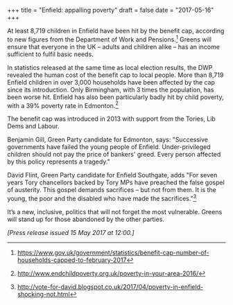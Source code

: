 +++
title = "Enfield: appalling poverty"
draft = false
date = "2017-05-16"
+++

At least 8,719 children in Enfield have been hit by the benefit cap, according to new figures from the Department of Work and Pensions.[^1] Greens will ensure that everyone in the UK – adults and children alike – has an income sufficient to fulfil basic needs.

In statistics released at the same time as local election results, the DWP revealed the human cost of the benefit cap to local people.  More than 8,719 Enfield children in over 3,000 households have been affected by the cap since its introduction. Only Birmingham, with 3 times the population, has been worse hit. Enfield has also been particularly badly hit by child poverty, with a 39% poverty rate in Edmonton.[^2]

The benefit cap was introduced in 2013 with support from the Tories, Lib Dems and Labour.

Benjamin Gill, Green Party candidate for Edmonton, says: "Successive governments have failed the young people of Enfield. Under-privileged children should not pay the price of bankers' greed. Every person affected by this policy represents a tragedy."

David Flint, Green Party candidate for Enfield Southgate, adds "For seven years Tory chancellors backed by Tory MPs have preached the false gospel of austerity. This gospel demands sacrifices – but not from them. It is the young, the poor and the disabled who have made the sacrifices."[^3]

It’s a new, inclusive, politics that will not forget the most vulnerable. Greens will stand up for those abandoned by the other parties.

_[Press release issued 15 May 2017 at 12:00.]_

[^1]: https://www.gov.uk/government/statistics/benefit-cap-number-of-households-capped-to-february-2017
[^2]: http://www.endchildpoverty.org.uk/poverty-in-your-area-2016/
[^3]: http://vote-for-david.blogspot.co.uk/2017/04/poverty-in-enfield-shocking-not.html